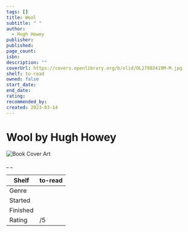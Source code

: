 ```yaml
---
tags: []
title: Wool
subtitle: " "
author:
  - Hugh Howey
publisher:
published:
page_count:
isbn:
description: ""
coverUrl: https://covers.openlibrary.org/b/olid/OL27983419M-M.jpg
shelf: to-read
owned: false
start_date:
end_date:
rating:
recommended_by:
created: 2023-03-14
---
```


# Wool by Hugh Howey

![Book Cover Art](https://covers.openlibrary.org/b/olid/OL27983419M-M.jpg)

_ _

| Shelf | to-read |
| --- | --- |
| Genre |  |
| Started |  |
| Finished |  |
| Rating | /5 |

